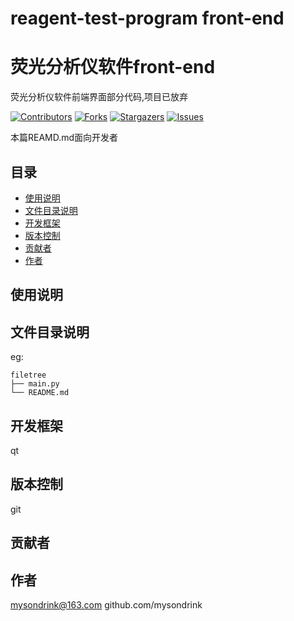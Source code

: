 # reagent-test-program front-end 
# 荧光分析仪软件front-end
荧光分析仪软件前端界面部分代码,项目已放弃

[![Contributors][contributors-shield]][contributors-url]
[![Forks][forks-shield]][forks-url]
[![Stargazers][stars-shield]][stars-url]
[![Issues][issues-shield]][issues-url]

<template>
    <div>
        <h1 align="center">荧光分析仪</h1>
        <h2 align="center">采用前后端分离的设计，本项目为第一版设计的升级，为第二版软件</h2>
        <img src="https://github-readme-streak-stats.herokuapp.com/?user=mysondrink&theme=dark&border=none;"  height="180px;/"> 
    </div>
    <div align="center">
        <img src="https://github-readme-activity-graph.vercel.app/graph?username=mysondrink&theme=react-dark"> 
    </div>
</template>

本篇REAMD.md面向开发者

## 目录
- [使用说明](#使用说明)
- [文件目录说明](#文件目录说明)
- [开发框架](#开发框架)
- [版本控制](#版本控制)
- [贡献者](#贡献者)
- [作者](#作者)

## 使用说明

## 文件目录说明
eg:

```
filetree 
├── main.py
└── README.md

```

## 开发框架
qt

## 版本控制
git

## 贡献者

## 作者
mysondrink@163.com
github.com/mysondrink

[your-project-path]:mysondrink/qt0108
[contributors-shield]: https://img.shields.io/github/contributors/mysondrink/qt0108.svg?style=flat-square
[contributors-url]: https://github.com/mysondrink/qt0108/graphs/contributors
[forks-shield]: https://img.shields.io/github/forks/mysondrink/qt0108.svg?style=flat-square
[forks-url]: https://github.com/mysondrink/qt0108/network/members
[stars-shield]: https://img.shields.io/github/stars/mysondrink/qt0108.svg?style=flat-square
[stars-url]: https://github.com/mysondrink/qt0108/stargazers
[issues-shield]: https://img.shields.io/github/issues/mysondrink/qt0108.svg?style=flat-square
[issues-url]: https://img.shields.io/github/issues/mysondrink/qt0108.svg
